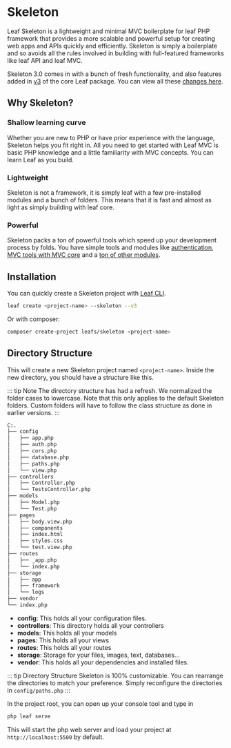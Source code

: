 # Skeleton
<!-- markdownlint-disable no-inline-html -->

Leaf Skeleton is a lightweight and minimal MVC boilerplate for leaf PHP framework that provides a more scalable and powerful setup for creating web apps and APIs quickly and efficiently. Skeleton is simply a boilerplate and so avoids all the rules involved in building with full-featured frameworks like leaf API and leaf MVC.

Skeleton 3.0 comes in with a bunch of fresh functionality, and also features added in [v3](https://leafphp.dev) of the core Leaf package. You can view all these [changes here](/docs/new/).

## Why Skeleton?

### Shallow learning curve

Whether you are new to PHP or have prior experience with the language, Skeleton helps you fit right in. All you need to get started with Leaf MVC is basic PHP knowledge and a little familiarity with MVC concepts. You can learn Leaf as you build.

### Lightweight

Skeleton is not a framework, it is simply leaf with a few pre-installed modules and a bunch of folders. This means that it is fast and almost as light as simply building with leaf core.

### Powerful

Skeleton packs a ton of powerful tools which speed up your development process by folds. You have simple tools and modules like [authentication](https://www.leafphp.dev/modules/auth/), [MVC tools with MVC core](https://www.leafphp.dev/modules/mvc-core/) and a [ton of other modules](https://www.leafphp.dev/modules/).

## Installation

You can quickly create a Skeleton project with [Leaf CLI](https://cli.leafphp.dev).

```sh
leaf create <project-name> --skeleton --v3
```

Or with composer:

```sh
composer create-project leafs/skeleton <project-name>
```

## Directory Structure

This will create a new Skeleton project named `<project-name>`. Inside the new directory, you should have a structure like this.

::: tip Note
The directory structure has had a refresh. We normalized the folder cases to lowercase. Note that this only applies to the default Skeleton folders. Custom folders will have to follow the class structure as done in earlier versions.
:::

```bash
C:.
├── config
│   ├── app.php
│   ├── auth.php
│   ├── cors.php
│   ├── database.php
│   ├── paths.php
│   └── view.php
├── controllers
│   ├── Controller.php
│   └── TestsController.php
├── models
│   ├── Model.php
│   └── Test.php
├── pages
│   ├── body.view.php
│   ├── components
│   ├── index.html
│   ├── styles.css
│   └── test.view.php
├── routes
│   ├── _app.php
│   └── index.php
├── storage
│   ├── app
│   ├── framework
│   └── logs
├── vendor
└── index.php
```

- **config**: This holds all your configuration files.
- **controllers**: This directory holds all your controllers
- **models**: This holds all your models
- **pages**: This holds all your views
- **routes**: This holds all your routes
- **storage**: Storage for your files, images, text, databases...
- **vendor**: This holds all your dependencies and installed files.

::: tip Directory Structure
Skeleton is 100% customizable. You can rearrange the directories to match your preference. Simply reconfigure the directories in `config/paths.php`
:::

In the project root, you can open up your console tool and type in

```bash
php leaf serve
```

This will start the php web server and load your project at `http://localhost:5500` by default.
